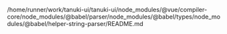 /home/runner/work/tanuki-ui/tanuki-ui/node_modules/@vue/compiler-core/node_modules/@babel/parser/node_modules/@babel/types/node_modules/@babel/helper-string-parser/README.md